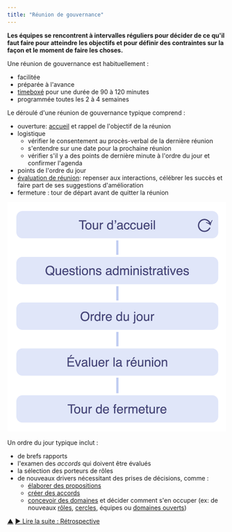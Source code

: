 ```yaml
---
title: "Réunion de gouvernance"
---
```



<strong>Les équipes se rencontrent à intervalles réguliers pour décider de ce qu'il faut faire pour atteindre les objectifs et pour définir des contraintes sur la façon et le moment de faire les choses.</strong>

Une réunion de gouvernance est habituellement :

- facilitée
- préparée à l'avance
- [timeboxé](timebox-activities.html) pour une durée de 90 à 120 minutes
- programmée toutes les 2 à 4 semaines

Le déroulé d'une réunion de gouvernance typique comprend :

- ouverture: [accueil](check-in.html) et rappel de l'objectif de la réunion
- logistique 
    - vérifier le consentement au procès-verbal de la dernière réunion
    - s'entendre sur une date pour la prochaine réunion
    - vérifier s'il y a des points de dernière minute à l'ordre du jour et confirmer l'agenda
- points de l'ordre du jour
- [évaluation de réunion](evaluate-meetings.html): repenser aux interactions, célébrer les succès et faire part de ses suggestions d'amélioration
- fermeture : tour de départ avant de quitter la réunion

![Phases d'une réunion de gouvernance](img/meetings/governance-meeting.png)

Un ordre du jour typique inclut :

- de brefs rapports
- l'examen des <dfn data-info="Accord: Une ligne directrice, un processus ou protocole établi de le but de guider le flux de valeur.">accords</dfn> qui doivent être évalués
- la sélection des porteurs de rôles
- de nouveaux drivers nécessitant des prises de décisions, comme : 
    - [élaborer des propositions](co-create-proposals.html)
    - [créer des accords](consent-decision-making.html)
    - [concevoir des domaines](clarify-and-develop-domains.html) et décider comment s'en occuper (ex: de nouveaux [rôles](role.html), [cercles](circle.html), équipes ou [domaines ouverts](open-domain.html))

<div class="bottom-nav">
<a href="focused-interactions.html" title="Remonter: Cibler les interactions">▲</a> <a href="retrospective.html" title="">▶ Lire la suite : Rétrospective</a>
</div>


<script type="text/javascript">
Mousetrap.bind('g n', function() {
    window.location.href = 'retrospective.html';
    return false;
});
</script>

